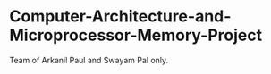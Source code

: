 # Computer-Architecture-and-Microprocessor-Memory-Project
  Team of Arkanil Paul  and Swayam Pal only.
